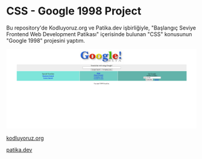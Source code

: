 # CSS - Google 1998 Project
Bu repository'de Kodluyoruz.org ve Patika.dev işbirliğiyle, "Başlangıç Seviye Frontend Web Development Patikası" içerisinde bulunan "CSS" konusunun "Google 1998" projesini yaptım.

![alt text](https://github.com/Axlope/css-google-1998/blob/master/css-google-homework.png)

<p><a href="https://kodluyoruz.org/">kodluyoruz.org</a><p>
<p><a href="https://www.patika.dev/">patika.dev</a><p>

